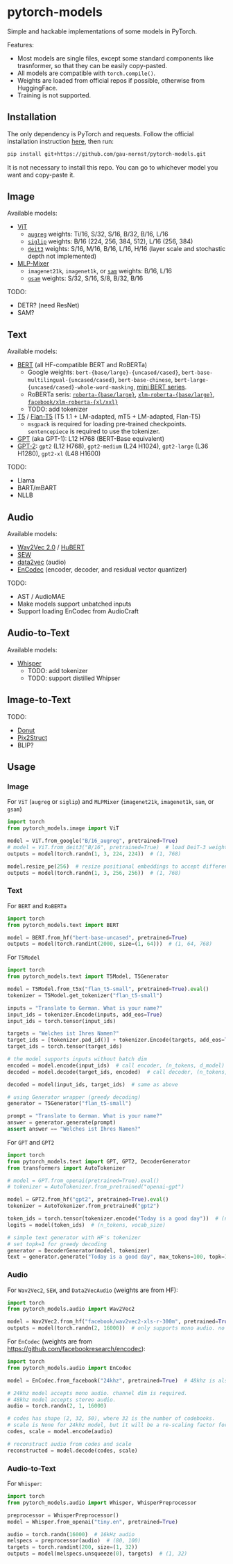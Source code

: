 # pytorch-models

Simple and hackable implementations of some models in PyTorch.

Features:
- Most models are single files, except some standard components like trasnformer, so that they can be easily copy-pasted.
- All models are compatible with `torch.compile()`.
- Weights are loaded from official repos if possible, otherwise from HuggingFace.
- Training is not supported.

## Installation

The only dependency is PyTorch and requests. Follow the official installation instruction [here](https://pytorch.org/), then run:

```bash
pip install git+https://github.com/gau-nernst/pytorch-models.git
```

It is not necessary to install this repo. You can go to whichever model you want and copy-paste it.

## Image

Available models:

- [ViT](https://arxiv.org/abs/2010.11929)
  - [`augreg`](https://arxiv.org/abs/2106.10270) weights: Ti/16, S/32, S/16, B/32, B/16, L/16
  - [`siglip`](https://arxiv.org/abs/2303.15343) weights: B/16 (224, 256, 384, 512), L/16 (256, 384)
  - [`deit3`](https://arxiv.org/abs/2204.07118) weights: S/16, M/16, B/16, L/16, H/16 (layer scale and stochastic depth not implemented)
- [MLP-Mixer](https://arxiv.org/abs/2105.01601)
  - `imagenet21k`, `imagenet1k`, or [`sam`](https://arxiv.org/abs/2010.01412) weights: B/16, L/16
  - [`gsam`](https://arxiv.org/abs/2203.08065) weights: S/32, S/16, S/8, B/32, B/16

TODO:

- DETR? (need ResNet)
- SAM?

## Text

Available models:

- [BERT](https://arxiv.org/abs/1810.04805) (all HF-compatible BERT and RoBERTa)
  - Google weights: `bert-{base/large}-{uncased/cased}`, `bert-base-multilingual-{uncased/cased}`, `bert-base-chinese`, `bert-large-{uncased/cased}-whole-word-masking`, [mini BERT series](https://huggingface.co/collections/gaunernst/mini-bert-models-656ae9969ced9d5ff5184af0).
  - RoBERTa seris: [`roberta-{base/large}`](https://arxiv.org/abs/1907.11692), [`xlm-roberta-{base/large}`](https://arxiv.org/abs/1911.02116), [`facebook/xlm-roberta-{xl/xxl}`](https://arxiv.org/abs/2105.00572)
  - TODO: add tokenizer
- [T5](https://arxiv.org/pdf/1910.10683) / [Flan-T5](https://arxiv.org/abs/2210.11416) (T5 1.1 + LM-adapted, mT5 + LM-adapted, Flan-T5)
  - `msgpack` is required for loading pre-trained checkpoints. `sentencepiece` is required to use the tokenizer.
- [GPT](https://cdn.openai.com/research-covers/language-unsupervised/language_understanding_paper.pdf) (aka GPT-1): L12 H768 (BERT-Base equivalent)
- [GPT-2](https://cdn.openai.com/better-language-models/language_models_are_unsupervised_multitask_learners.pdf): `gpt2` (L12 H768), `gpt2-medium` (L24 H1024), `gpt2-large` (L36 H1280), `gpt2-xl` (L48 H1600)

TODO:

- Llama
- BART/mBART
- NLLB

## Audio

Available models:

- [Wav2Vec 2.0](https://arxiv.org/abs/2006.11477) / [HuBERT](https://arxiv.org/abs/2106.07447)
- [SEW](https://arxiv.org/abs/2109.06870)
- [data2vec](https://arxiv.org/abs/2202.03555) (audio)
- [EnCodec](https://arxiv.org/abs/2210.13438) (encoder, decoder, and residual vector quantizer)

TODO:

- AST / AudioMAE
- Make models support unbatched inputs
- Support loading EnCodec from AudioCraft

## Audio-to-Text

Available models:

- [Whisper](https://arxiv.org/abs/2212.04356)
  - TODO: add tokenizer
  - TODO: support distilled Whipser

## Image-to-Text

TODO:

- [Donut](https://arxiv.org/abs/2111.15664)
- [Pix2Struct](https://arxiv.org/abs/2210.03347)
- BLIP?

## Usage

### Image

For `ViT` (`augreg` or `siglip`) and `MLPMixer` (`imagenet21k`, `imagenet1k`, `sam`, or `gsam`)

```python
import torch
from pytorch_models.image import ViT

model = ViT.from_google("B/16_augreg", pretrained=True)
# model = ViT.from_deit3("B/16", pretrained=True)  # load DeiT-3 weights
outputs = model(torch.randn(1, 3, 224, 224))  # (1, 768)

model.resize_pe(256)  # resize positional embeddings to accept different input size
outputs = model(torch.randn(1, 3, 256, 256))  # (1, 768)
```

### Text

For `BERT` and `RoBERTa`

```python
import torch
from pytorch_models.text import BERT

model = BERT.from_hf("bert-base-uncased", pretrained=True)
outputs = model(torch.randint(2000, size=(1, 64)))  # (1, 64, 768)
```

For `T5Model`

```python
import torch
from pytorch_models.text import T5Model, T5Generator

model = T5Model.from_t5x("flan_t5-small", pretrained=True).eval()
tokenizer = T5Model.get_tokenizer("flan_t5-small")

inputs = "Translate to German. What is your name?"
input_ids = tokenizer.Encode(inputs, add_eos=True)
input_ids = torch.tensor(input_ids)

targets = "Welches ist Ihres Namen?"
target_ids = [tokenizer.pad_id()] + tokenizer.Encode(targets, add_eos=True)
target_ids = torch.tensor(target_ids)

# the model supports inputs without batch dim
encoded = model.encode(input_ids)  # call encoder, (n_tokens, d_model)
decoded = model.decode(target_ids, encoded)  # call decoder, (n_tokens, vocab_size)

decoded = model(input_ids, target_ids)  # same as above

# using Generator wrapper (greedy decoding)
generator = T5Generator("flan_t5-small")

prompt = "Translate to German. What is your name?"
answer = generator.generate(prompt)
assert answer == "Welches ist Ihres Namen?"
```

For `GPT` and `GPT2`

```python
import torch
from pytorch_models.text import GPT, GPT2, DecoderGenerator
from transformers import AutoTokenizer

# model = GPT.from_openai(pretrained=True).eval()
# tokenizer = AutoTokenizer.from_pretrained("openai-gpt")

model = GPT2.from_hf("gpt2", pretrained=True).eval()
tokenizer = AutoTokenizer.from_pretrained("gpt2")

token_ids = torch.tensor(tokenizer.encode("Today is a good day"))  # (n_tokens,)
logits = model(token_ids)  # (n_tokens, vocab_size)

# simple text generator with HF's tokenizer
# set topk=1 for greedy decoding
generator = DecoderGenerator(model, tokenizer)
text = generator.generate("Today is a good day", max_tokens=100, topk=10)
```

### Audio

For `Wav2Vec2`, `SEW`, and `Data2VecAudio` (weights are from HF):

```python
import torch
from pytorch_models.audio import Wav2Vec2

model = Wav2Vec2.from_hf("facebook/wav2vec2-xls-r-300m", pretrained=True)  # also compatible with HuBERT and MMS weights
outputs = model(torch.randn(2, 16000))  # only supports mono audio. no channel dim.
```

For `EnCodec` (weights are from https://github.com/facebookresearch/encodec):

```python
import torch
from pytorch_models.audio import EnCodec

model = EnCodec.from_facebook("24khz", pretrained=True)  # 48khz is also available

# 24khz model accepts mono audio. channel dim is required.
# 48khz model accepts stereo audio.
audio = torch.randn(2, 1, 16000)

# codes has shape (2, 32, 50), where 32 is the number of codebooks.
# scale is None for 24khz model, but it will be a re-scaling factor for 48khz model
codes, scale = model.encode(audio)

# reconstruct audio from codes and scale
reconstructed = model.decode(codes, scale)
```

### Audio-to-Text

For `Whisper`:

```python
import torch
from pytorch_models.audio import Whisper, WhisperPreprocessor

preprocessor = WhisperPreprocessor()
model = Whisper.from_openai("tiny.en", pretrained=True)

audio = torch.randn(16000)  # 16kHz audio
melspecs = preprocessor(audio)  # (80, 100)
targets = torch.randint(200, size=(1, 32))
outputs = model(melspecs.unsqueeze(0), targets)  # (1, 32)
```

